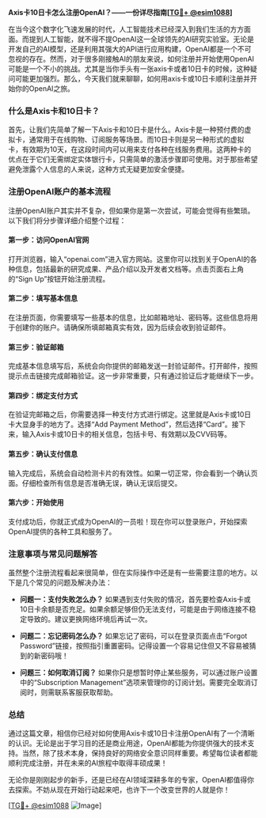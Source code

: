 **Axis卡10日卡怎么注册OpenAI？——一份详尽指南[[TG💪+ @esim1088](https://t.me/s/esim1088)]**

在当今这个数字化飞速发展的时代，人工智能技术已经深入到我们生活的方方面面。而提到人工智能，就不得不提OpenAI这一全球领先的AI研究实验室。无论是开发自己的AI模型，还是利用其强大的API进行应用构建，OpenAI都是一个不可忽视的存在。然而，对于很多刚接触AI的朋友来说，如何注册并开始使用OpenAI可能是一个不小的挑战。尤其是当你手头有一张axis卡或者10日卡的时候，这种疑问可能更加强烈。那么，今天我们就来聊聊，如何用axis卡或10日卡顺利注册并开始你的OpenAI之旅。

### 什么是Axis卡和10日卡？

首先，让我们先简单了解一下Axis卡和10日卡是什么。Axis卡是一种预付费的虚拟卡，通常用于在线购物、订阅服务等场景。而10日卡则是另一种形式的虚拟卡，有效期为10天，在这段时间内可以用来支付各种在线服务费用。这两种卡的优点在于它们无需绑定实体银行卡，只需简单的激活步骤即可使用。对于那些希望避免泄露个人信息的人来说，这种方式无疑更加安全便捷。

### 注册OpenAI账户的基本流程

注册OpenAI账户其实并不复杂，但如果你是第一次尝试，可能会觉得有些繁琐。以下我们将分步骤详细介绍整个过程：

#### 第一步：访问OpenAI官网
打开浏览器，输入“openai.com”进入官方网站。这里你可以找到关于OpenAI的各种信息，包括最新的研究成果、产品介绍以及开发者文档等。点击页面右上角的“Sign Up”按钮开始注册流程。

#### 第二步：填写基本信息
在注册页面，你需要填写一些基本的信息，比如邮箱地址、密码等。这些信息将用于创建你的账户。请确保所填邮箱真实有效，因为后续会收到验证邮件。

#### 第三步：验证邮箱
完成基本信息填写后，系统会向你提供的邮箱发送一封验证邮件。打开邮件，按照提示点击链接完成邮箱验证。这一步非常重要，只有通过验证后才能继续下一步。

#### 第四步：绑定支付方式
在验证完邮箱之后，你需要选择一种支付方式进行绑定。这里就是Axis卡或10日卡大显身手的地方了。选择“Add Payment Method”，然后选择“Card”。接下来，输入Axis卡或10日卡的相关信息，包括卡号、有效期以及CVV码等。

#### 第五步：确认支付信息
输入完成后，系统会自动检测卡片的有效性。如果一切正常，你会看到一个确认页面。仔细检查所有信息是否准确无误，确认无误后提交。

#### 第六步：开始使用
支付成功后，你就正式成为OpenAI的一员啦！现在你可以登录账户，开始探索OpenAI提供的各种工具和服务了。

### 注意事项与常见问题解答

虽然整个注册流程看起来很简单，但在实际操作中还是有一些需要注意的地方。以下是几个常见的问题及解决办法：

- **问题一：支付失败怎么办？**
  如果遇到支付失败的情况，首先要检查Axis卡或10日卡余额是否充足。如果余额足够但仍无法支付，可能是由于网络连接不稳定导致的。建议更换网络环境后再试一次。

- **问题二：忘记密码怎么办？**
  如果忘记了密码，可以在登录页面点击“Forgot Password”链接，按照指引重置密码。记得设置一个容易记住但又不容易被猜到的新密码哦！

- **问题三：如何取消订阅？**
  如果你只是想暂时停止某些服务，可以通过账户设置中的“Subscription Management”选项来管理你的订阅计划。需要完全取消订阅时，则需联系客服获取帮助。

### 总结

通过这篇文章，相信你已经对如何使用Axis卡或10日卡注册OpenAI有了一个清晰的认识。无论是出于学习目的还是商业用途，OpenAI都能为你提供强大的技术支持。当然，除了技术本身，保持良好的网络安全意识同样重要。希望每位读者都能顺利完成注册，并在未来的AI旅程中取得丰硕成果！

无论你是刚刚起步的新手，还是已经在AI领域深耕多年的专家，OpenAI都值得你去探索。不妨从现在开始行动起来吧，也许下一个改变世界的人就是你！

[[TG💪+ @esim1088](https://t.me/s/esim1088) ![Image](https://i.postimg.cc/4NQfJmqS/Snipaste-2025-05-13-00-14-12.png)]